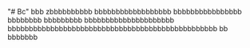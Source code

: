 "# Bc" 
  bbb
zbbbbbbbbbb
bbbbbbbbbbbbbbbbbb
bbbbbbbbbbbbbbbb
             bbbbbbbb
bbbbbbbbb
bbbbbbbbbbbbbbbbbbbbb
bbbbbbbbbbbbbbbbbbbbbbbbbbbbbbbbbbbbbbbbbbbbbbbbb
bb
bbbbbbb
